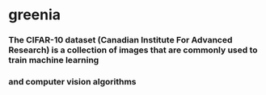 # greenia

### The CIFAR-10 dataset (Canadian Institute For Advanced Research) is a collection of images that are commonly used to train machine learning
### and computer vision algorithms
